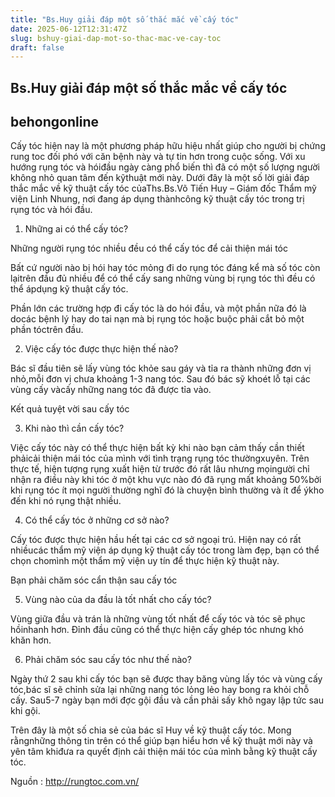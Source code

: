 ```yaml
---
title: "Bs.Huy giải đáp một số thắc mắc về cấy tóc"
date: 2025-06-12T12:31:47Z
slug: bshuy-giai-dap-mot-so-thac-mac-ve-cay-toc
draft: false
---
```


## Bs.Huy giải đáp một số thắc mắc về cấy tóc

## behongonline

Cấy tóc hiện nay là một phương pháp hữu hiệu nhất giúp cho người bị chứng rung toc đối phó với căn bệnh này và tự tin hơn trong cuộc sống. Với xu hướng rụng tóc và hóiđầu ngày càng phổ biến thì đã có một số lượng người không nhỏ quan tâm đến kỹthuật mới này. Dưới đây là một số lời giải đáp thắc mắc về kỹ thuật cấy tóc củaThs.Bs.Võ Tiến Huy – Giám đốc Thẩm mỹ viện Linh Nhung, nơi đang áp dụng thànhcông kỹ thuật cấy tóc trong trị rụng tóc và hói đầu.
 
1. Những ai có thể cấy tóc?
 
Những người rụng tóc nhiều đều có thể cấy tóc để cải thiện mái tóc
 
Bất cứ người nào bị hói hay tóc mỏng đi do rụng tóc đáng kể mà số tóc còn lạitrên đầu đủ nhiều để có thể cấy sang những vùng bị rụng tóc thì đều có thể ápdụng kỹ thuật cấy tóc.
 
Phần lớn các trường hợp đi cấy tóc là do hói đầu, và một phần nữa đó là docác bệnh lý hay do tai nạn mà bị rụng tóc hoặc buộc phải cắt bỏ một phần tóctrên đầu.
 
2. Việc cấy tóc được thực hiện thế nào?
 
Bác sĩ đầu tiên sẽ lấy vùng tóc khỏe sau gáy và tỉa ra thành những đơn vị nhỏ,mỗi đơn vị chưa khoảng 1-3 nang tóc. Sau đó bác sỹ khoét lỗ tại các vùng cấy vàcấy những nang tóc đã được tỉa vào.
 
Kết quả tuyệt vời sau cấy tóc
 
3. Khi nào thì cần cấy tóc?
 
Việc cấy tóc này có thể thực hiện bất kỳ khi nào bạn cảm thấy cần thiết phảicải thiện mái tóc của mình với tình trạng rụng tóc thườngxuyên. Trên thực tế, hiện tượng rụng xuất hiện từ trước đó rất lâu nhưng mọingười chỉ nhận ra điều này khi tóc ở một khu vực nào đó đã rụng mất khoảng 50%bởi khi rụng tóc ít mọi người thường nghĩ đó là chuyện bình thường và ít để ýkho đến khi nó rụng thật nhiều.
 
4. Có thể cấy tóc ở những cơ sở nào?
 
Cấy tóc được thực hiện hầu hết tại các cơ sở ngoại trú. Hiện nay có rất nhiềucác thẩm mỹ viện áp dụng kỹ thuật cấy tóc trong làm đẹp, bạn có thể chọn chomình một thẩm mỹ viện uy tín để thực hiện kỹ thuật này.
 
Bạn phải chăm sóc cẩn thận sau cấy tóc
 
5. Vùng nào của da đầu là tốt nhất cho cấy tóc?
 
Vùng giữa đầu và trán là những vùng tốt nhất để cấy tóc và tóc sẽ phục hồinhanh hơn. Đỉnh đầu cũng có thể thực hiện cấy ghép tóc nhưng khó khăn hơn.
 
6. Phải chăm sóc sau cấy tóc như thế nào?
 
Ngày thứ 2 sau khi cấy tóc bạn sẽ được thay băng vùng lấy tóc và vùng cấy tóc,bác sĩ sẽ chỉnh sửa lại những nang tóc lỏng lẻo hay bong ra khỏi chỗ cấy. Sau5-7 ngày bạn mới đợc gội đầu và cần phải sấy khô ngay lập tức sau khi gội.
 
Trên đây là một số chia sẻ của bác sĩ Huy về kỹ thuật cấy tóc. Mong rằngnhững thông tin trên có thể giúp bạn hiểu hơn về kỹ thuật mới này và yên tâm khiđưa ra quyết định cải thiện mái tóc của mình bằng kỹ thuật cấy tóc.
 
Nguồn : http://rungtoc.com.vn/